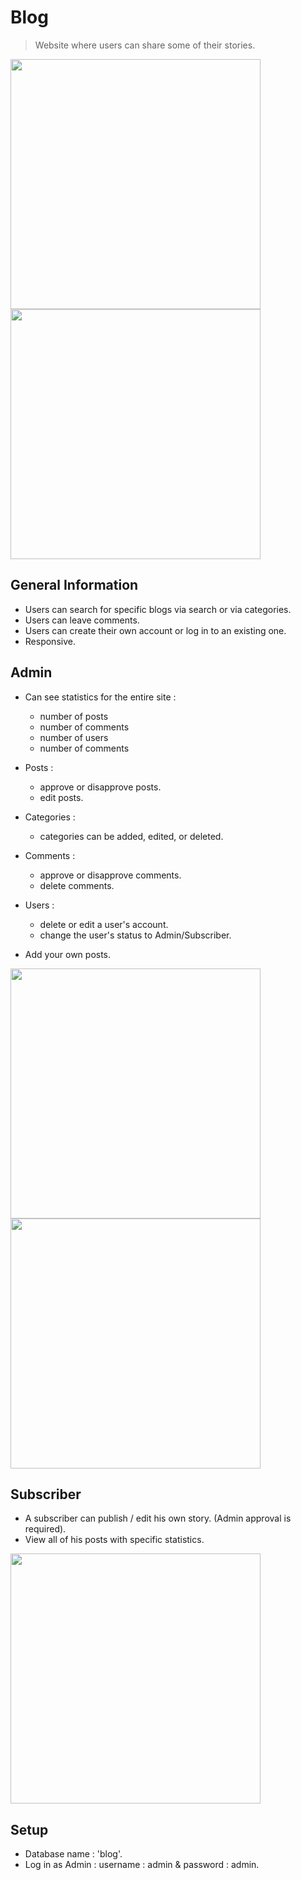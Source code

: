 # Blog
> Website where users can share some of their stories.

<img src="https://user-images.githubusercontent.com/106910358/234078429-3f760db5-054c-48d2-9def-edc7170a0deb.png" width="" height="400" />
<img src="https://user-images.githubusercontent.com/106910358/234078697-fe344035-b3d1-4ea6-9fdd-86d9be72752e.png" width="" height="400" />


## General Information
- Users can search for specific blogs via search or via categories.
- Users can leave comments.
- Users can create their own account or log in to an existing one.
- Responsive.


## Admin
- Can see statistics for the entire site  :
    - number of posts
    - number of comments
    - number of users
    - number of comments

- Posts :
    - approve or disapprove posts.
    - edit posts.

- Categories :
    - categories can be added, edited, or deleted.

- Comments :
    - approve or disapprove comments.
    - delete comments.

- Users : 
    - delete or edit a user's account.
    - change the user's status to Admin/Subscriber.

- Add your own posts.

<img src="https://user-images.githubusercontent.com/106910358/234078975-900e623b-dd74-44be-ba96-3f5fc3f888ed.png" width="" height="400" />
<img src="https://user-images.githubusercontent.com/106910358/234078985-346b47ca-9859-487c-a7d0-1168d178b891.png" width="" height="400" />

## Subscriber

- A subscriber can publish / edit his own story. (Admin approval is required).
- View all of his posts with specific statistics. 

<img src="https://user-images.githubusercontent.com/106910358/218321847-8052dd02-f339-4ec8-bc38-554908f772f3.png" width="" height="400" />


## Setup
- Database name : 'blog'.
- Log in as Admin : username : admin & password : admin.
